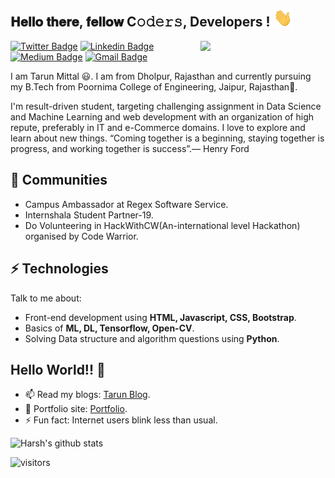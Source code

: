 <h2> 𝐇𝐞𝐥𝐥𝐨 𝐭𝐡𝐞𝐫𝐞, 𝐟𝐞𝐥𝐥𝐨𝐰 C𝚘𝚍𝚎𝚛𝚜, Developers ! <img src="https://raw.githubusercontent.com/ABSphreak/ABSphreak/master/gifs/Hi.gif" width="30px"></h2>

<img align='right' src='https://user-images.githubusercontent.com/5713670/87202985-820dcb80-c2b6-11ea-9f56-7ec461c497c3.gif' width='200"'>

[![Twitter Badge](https://img.shields.io/badge/-@tarunmittal2000-1ca0f1?style=flat-square&labelColor=1ca0f1&logo=twitter&logoColor=white&link=https://twitter.com/tarunmittal2000)](https://twitter.com/tarunmittal2000) [![Linkedin Badge](https://img.shields.io/badge/-Tarunmittal-blue?style=flat-square&logo=Linkedin&logoColor=white&link=https://www.linkedin.com/in/tarun-mittal-034168167/)](https://www.linkedin.com/in/tarun-mittal-034168167/) [![Medium Badge](https://img.shields.io/badge/-@tarunmittal2000-03a57a?style=flat-square&labelColor=000000&logo=Medium&link=https://medium.com/@tarunmittal2000/)](https://medium.com/@tarunmittal2000)
[![Gmail Badge](https://img.shields.io/badge/-tarunmittal2000@gmail.com-c14438?style=flat-square&logo=Gmail&logoColor=white&link=mailto:tarunmittal2000@gmail.com)](mailto:tarunmittal2000@gmail.com)

I am Tarun Mittal 😃. I am from Dholpur, Rajasthan and currently pursuing my B.Tech from Poornima College of Engineering, Jaipur, Rajasthan🏫. 

I'm result-driven student, targeting challenging assignment in Data Science and Machine Learning and web development with an organization of high repute, preferably in IT and e-Commerce domains. I love to explore and learn about new things.
“Coming together is a beginning, staying together is progress, and working together is success”.— Henry Ford
## 👯 Communities
* Campus Ambassador at Regex Software Service.
* Internshala Student Partner-19.
* Do Volunteering in HackWithCW(An-international level Hackathon) organised by Code Warrior.
## ⚡ Technologies
Talk to me about:
- Front-end development using **HTML, Javascript, CSS, Bootstrap**.
- Basics of **ML, DL, Tensorflow, Open-CV**.
- Solving Data structure and algorithm questions using **Python**.
## Hello World!! 🤔
- 📫 Read my blogs: [Tarun Blog](https://medium.com/@tarunmittal2000).
- 🎯 Portfolio site: [Portfolio](https://tarunmittalg.github.io/).
- ⚡ Fun fact: Internet users blink less than usual.

![Harsh's github stats](https://github-readme-stats.vercel.app/api?username=Tarunmittalg&hide=[%22issues%22]&show_icons=true)

![visitors](https://visitor-badge.glitch.me/badge?page_id=Tarunmittalg.Tarunmittalg)

